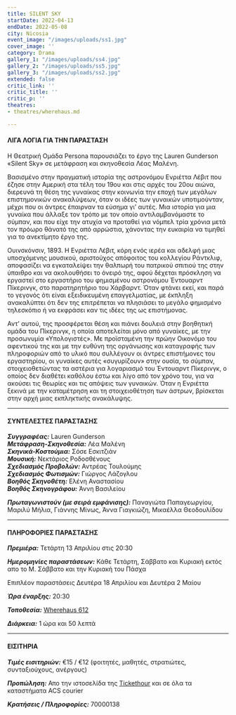 ```yaml
---
title: SILENT SKY
startDate: 2022-04-13
endDate: 2022-05-08
city: Nicosia
event_image: "/images/uploads/ss1.jpg"
cover_image: ''
category: Drama
gallery_1: "/images/uploads/ss4.jpg"
gallery_2: "/images/uploads/ss5.jpg"
gallery_3: "/images/uploads/ss2.jpg"
extended: false
critic_link: ''
critic_title: ''
critic_p: ''
theatres:
- theatres/wherehaus.md

---
```

#### ΛΙΓΑ ΛΟΓΙΑ ΓΙΑ ΤΗΝ ΠΑΡΑΣΤΑΣΗ

Η Θεατρική Ομάδα Persona παρουσιάζει το έργο της Lauren Gunderson «Silent Sky» σε μετάφραση και σκηνοθεσία Λέας Μαλένη.

Βασισμένο στην πραγματική ιστορία της αστρονόμου Ενριέττα Λέβιτ που έζησε στην Αμερική στα τέλη του 19ου και στις αρχές του 20ου αιώνα, διερευνά τη θέση της γυναίκας στην κοινωνία την εποχή των μεγάλων επιστημονικών ανακαλύψεων, όταν οι ιδέες των γυναικών υποτιμούνταν, μέχρι που οι άντρες έπαιρναν τα εύσημα γι’ αυτές. Μια ιστορία για μια γυναίκα που άλλαξε τον τρόπο με τον οποίο αντιλαμβανόμαστε το σύμπαν, και που είχε την ατυχία να προταθεί για νόμπελ τρία χρόνια μετά τον πρόωρο θάνατό της από αρρώστια, χάνοντας την ευκαιρία να τιμηθεί για το ανεκτίμητο έργο της.

Ουινσκόνσιν, 1893. Η Ενριέττα Λέβιτ, κόρη ενός ιερέα και αδελφή μιας υποσχόμενης μουσικού, αριστούχος απόφοιτος του κολλεγίου Ράντκλιφ, αποφασίζει να εγκαταλείψει την θαλπωρή του πατρικού σπιτιού της στην ύπαιθρο και να ακολουθήσει το όνειρό της, αφού δέχεται πρόσκληση να εργαστεί στο εργαστήριο του φημισμένου αστρονόμου Έντουαρντ Πίκερινγκ, στο παρατηρητήριο του Χάρβαρντ. Όταν φτάνει εκεί, και παρά το γεγονός ότι είναι εξειδικευμένη επαγγελματίας, με έκπληξη ανακαλύπτει ότι δεν της επιτρέπεται να πλησιάσει το μεγάλο φημισμένο τηλεσκόπιο ή να εκφράσει καν τις ιδέες της ως επιστήμονας.

Αντ’ αυτού, της προσφέρεται θέση και πιάνει δουλειά στην βοηθητική ομάδα του Πίκερινγκ, η οποία αποτελείται μόνο από γυναίκες, με την προσωνυμία «Υπολογιστές». Με προϊσταμένη την πρώην Οικονόμο του αφεντικού της και με την ευθύνη της οργάνωσης και καταγραφής των πληροφοριών από το υλικό που συλλέγουν οι άντρες επιστήμονες του εργαστηρίου, οι γυναίκες αυτές «συγυρίζουν» στην ουσία, το σύμπαν, στοιχειοθετώντας τα αστέρια για λογαριασμό του Έντουαρντ Πίκερινγκ, ο οποίος δεν διαθέτει καθόλου έστω και λίγο από τον χρόνο του, για να ακούσει τις θεωρίες και τις απόψεις των γυναικών. Όταν η Ενριέττα ξεκινά με την καταμέτρηση και τη στοιχειοθέτηση των άστρων, βρίσκεται στην αρχή μιας εκπληκτικής ανακάλυψης.

***

#### ΣΥΝΤΕΛΕΣΤΕΣ ΠΑΡΑΣΤΑΣΗΣ

**_Συγγραφέας:_** Lauren Gunderson  
**_Μετάφραση-Σκηνοθεσία:_** Λέα Μαλένη  
**_Σκηνικά-Κοστούμια:_** Σόσε Εσκιτζιάν  
**_Μουσική:_** Νεκτάριος Ροδοσθένους  
**_Σχεδιασμός Προβολών:_** Αντρέας Τουλούμης  
**_Σχεδιασμός Φωτισμών:_** Γιώργος Λάζογλου  
**_Βοηθός Σκηνοθέτη:_** Ελένη Αναστασίου  
**_Βοηθός Σκηνογράφου:_** Άννη Βασιλείου

**_Πρωταγωνιστούν (με σειρά εμφάνισης):_** Παναγιώτα Παπαγεωργίου, Μαριλύ Μήλια, Γιάννης Μίνως, Άννα Γιαγκιώζη, Μικαέλλα Θεοδουλίδου

***

#### ΠΛΗΡΟΦΟΡΙΕΣ ΠΑΡΑΣΤΑΣΗΣ

**_Πρεμιέρα:_** Τετάρτη 13 Απριλίου στις 20:30

**_Ημερομηνίες παραστάσεων:_** Κάθε Τετάρτη, Σάββατο και Κυριακή εκτός απο το Μ. Σάββατο και την Κυριακή του Πάσχα

Επιπλέον παραστάσεις Δευτέρα 18 Απριλίου και Δευτέρα 2 Μαίου

**_Ώρα έναρξης:_** 20:30

**_Τοποθεσία:_** [Wherehaus 612](https://www.google.com/maps/place/WhereHaus+612/@35.177606,33.3873653,17z/data=!3m1!4b1!4m5!3m4!1s0x14de170bc4982f01:0x9c24df07f8f1017d!8m2!3d35.177606!4d33.389554 "Wherehaus 612")

**_Διάρκεια:_** 1 ώρα και 50 λεπτά

***

#### ΕΙΣΙΤΗΡΙΑ

**_Τιμές εισιτηριών:_** €15 / €12 (φοιτητές, μαθητές, στρατιώτες, συνταξιούχους, ανέργους)

**_Προπώληση:_** Απο την ιστοσελίδα της [Tickethour](https://shop.tickethour.com/ticketmaster_se_3773.html "Tickethour") και σε όλα τα καταστήματα ACS courier

**_Κρατήσεις / Πληροφορίες:_** 70000138
